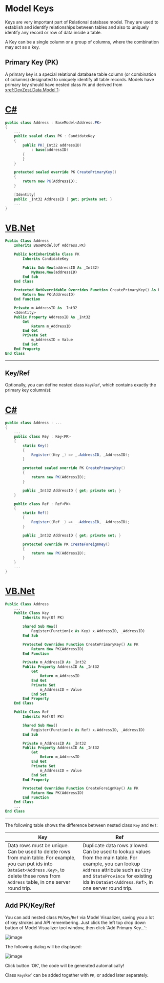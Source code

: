 # Model Keys

Keys are very important part of Relational database model. They are used to establish and identify relationships between tables and also to uniquely identify any record or row of data inside a table.

A Key can be a single column or a group of columns, where the combination may act as a key.

## Primary Key (PK)

A primary key is a special relational database table column (or combination of columns) designated to uniquely identify all table records. Models have primary key should have nested class `PK` and derived from <xref:DevZest.Data.Model`1>:

# [C#](#tab/cs)

```cs
public class Address : BaseModel<Address.PK>
{
    ...
    public sealed class PK : CandidateKey
    {
        public PK(_Int32 addressID)
            : base(addressID)
        {
        }
    }

    protected sealed override PK CreatePrimaryKey()
    {
        return new PK(AddressID);
    }

    [Identity]
    public _Int32 AddressID { get; private set; }
    ...
}
```

# [VB.Net](#tab/vb)

```vb
Public Class Address
    Inherits BaseModel(Of Address.PK)

    Public NotInheritable Class PK
        Inherits CandidateKey

        Public Sub New(addressID As _Int32)
            MyBase.New(addressID)
        End Sub
    End Class

    Protected NotOverridable Overrides Function CreatePrimaryKey() As PK
        Return New PK(AddressID)
    End Function

    Private m_AddressID As _Int32
    <Identity>
    Public Property AddressID As _Int32
        Get
            Return m_AddressID
        End Get
        Private Set
            m_AddressID = Value
        End Set
    End Property
End Class
```

***

## Key/Ref

Optionally, you can define nested class `Key`/`Ref`, which contains exactly the primary key column(s):

# [C#](#tab/cs)

```cs
public class Address : ...
{
    ...
    public class Key : Key<PK>
    {
        static Key()
        {
            Register((Key _) => _.AddressID, _AddressID);
        }

        protected sealed override PK CreatePrimaryKey()
        {
            return new PK(AddressID);
        }

        public _Int32 AddressID { get; private set; }
    }

    public class Ref : Ref<PK>
    {
        static Ref()
        {
            Register((Ref _) => _.AddressID, _AddressID);
        }

        public _Int32 AddressID { get; private set; }

        protected override PK CreateForeignKey()
        {
            return new PK(AddressID);
        }
    }
    ...
}
```

# [VB.Net](#tab/vb)

```vb
Public Class Address
    ...
    Public Class Key
        Inherits Key(Of PK)

        Shared Sub New()
            Register(Function(x As Key) x.AddressID, _AddressID)
        End Sub

        Protected Overrides Function CreatePrimaryKey() As PK
            Return New PK(AddressID)
        End Function

        Private m_AddressID As _Int32
        Public Property AddressID As _Int32
            Get
                Return m_AddressID
            End Get
            Private Set
                m_AddressID = Value
            End Set
        End Property
    End Class

    Public Class Ref
        Inherits Ref(Of PK)

        Shared Sub New()
            Register(Function(x As Ref) x.AddressID, _AddressID)
        End Sub

        Private m_AddressID As _Int32
        Public Property AddressID As _Int32
            Get
                Return m_AddressID
            End Get
            Private Set
                m_AddressID = Value
            End Set
        End Property

        Protected Overrides Function CreateForeignKey() As PK
            Return New PK(AddressID)
        End Function
    End Class
    ...
End Class
```

***

The following table shows the difference between nested class `Key` and `Ref`:

| Key | Ref |
|-----|-----|
| Data rows must be unique. Can be used to delete rows from main table. For example, you can put ids into `DataSet<Address.Key>`, to delete these rows from `Address` table, in one server round trip. | Duplicate data rows allowed. Can be used to lookup values from the main table. For example, you can lookup `Address` attribute such as `City` and `StateProvince` for existing ids in `DataSet<Address.Ref>`, in one server round trip. |

## Add PK/Key/Ref

You can add nested class `PK`/`Key`/`Ref` via Model Visualizer, saving you a lot of key strokes and API remembering. Just click the left top drop down button of Model Visualizer tool window, then click 'Add Primary Key...':

![image](/images/model_visualizer_add_pk.jpg)

The following dialog will be displayed:

![image](/images/model_visualizer_add_pk_dialog.jpg)

Click button 'OK', the code will be generated automatically!

Class `Key`/`Ref` can be added together with `PK`, or added later separately.
